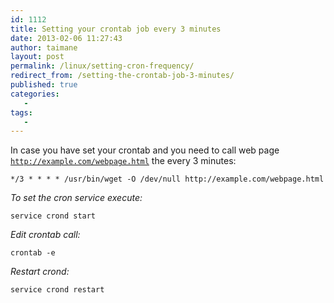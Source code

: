 ```yaml
---
id: 1112
title: Setting your crontab job every 3 minutes
date: 2013-02-06 11:27:43
author: taimane
layout: post
permalink: /linux/setting-cron-frequency/
redirect_from: /setting-the-crontab-job-3-minutes/
published: true
categories:
   -
tags:
   -
---
```

In case you have set your crontab and you need to call web page <code>http://example.com/webpage.html</code> the every 3 minutes:

```
*/3 * * * * /usr/bin/wget -O /dev/null http://example.com/webpage.html
```

_To set the cron service execute:_
```
service crond start
```
_Edit crontab call:_
```
crontab -e
```
_Restart crond:_
```
service crond restart
```
